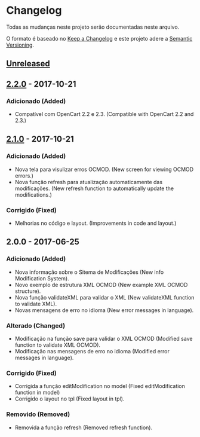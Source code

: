 # Changelog
Todas as mudanças neste projeto serão documentadas neste arquivo.

O formato é baseado no [Keep a Changelog](http://keepachangelog.com/en/1.0.0/) e este projeto adere a [Semantic Versioning](http://semver.org/spec/v2.0.0.html).

## [Unreleased]

## [2.2.0] - 2017-10-21
### Adicionado (Added)
- Compatível com OpenCart 2.2 e 2.3.
(Compatible with OpenCart 2.2 and 2.3.)

## [2.1.0] - 2017-10-21
### Adicionado (Added)
- Nova tela para visulizar erros OCMOD.
(New screen for viewing OCMOD errors.)
- Nova função refresh para atualização automaticamente das modificações.
(New refresh function to automatically update the modifications.)

### Corrigido (Fixed)
- Melhorias no código e layout.
 (Improvements in code and layout.)

## 2.0.0 - 2017-06-25
### Adicionado (Added)
- Nova informação sobre o Sitema de Modificações
(New info Modification System).
- Novo exemplo de estrutura XML OCMOD
(New example XML OCMOD structure).
- Nova função validateXML para validar o XML
(New validateXML function to validate XML).
- Novas mensagens de erro no idioma
(New error messages in language).

### Alterado (Changed)
- Modificação na função save para validar o XML OCMOD
(Modified save function to validate XML OCMOD).
- Modificação nas mensagens de erro no idioma
(Modified error messages in language).

### Corrigido (Fixed)
- Corrigida a função editModification no model
 (Fixed editModification function in model)
- Corrigido o layout no tpl
(Fixed layout in tpl).

### Removido (Removed)
- Removida a função refresh (Removed refresh function).

[Unreleased]: https://github.com/opencartbrasil/ocmod-editor/compare/2.2.0...HEAD
[2.2.0]: https://github.com/opencartbrasil/ocmod-editor/compare/2.1.0...2.2.0
[2.1.0]: https://github.com/opencartbrasil/ocmod-editor/compare/2.0.0...2.1.0